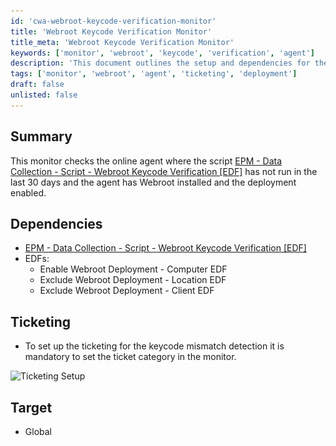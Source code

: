 ```yaml
---
id: 'cwa-webroot-keycode-verification-monitor'
title: 'Webroot Keycode Verification Monitor'
title_meta: 'Webroot Keycode Verification Monitor'
keywords: ['monitor', 'webroot', 'keycode', 'verification', 'agent']
description: 'This document outlines the setup and dependencies for the Webroot Keycode Verification Monitor, which checks for online agents that have not run the specified script in the last 30 days, ensuring that Webroot is installed and deployment is enabled.'
tags: ['monitor', 'webroot', 'agent', 'ticketing', 'deployment']
draft: false
unlisted: false
---
```

## Summary

This monitor checks the online agent where the script [EPM - Data Collection - Script - Webroot Keycode Verification [EDF]](https://proval.itglue.com/DOC-5078775-14989420) has not run in the last 30 days and the agent has Webroot installed and the deployment enabled.

## Dependencies

- [EPM - Data Collection - Script - Webroot Keycode Verification [EDF]](https://proval.itglue.com/DOC-5078775-14989420)
- EDFs:
  - Enable Webroot Deployment - Computer EDF
  - Exclude Webroot Deployment - Location EDF
  - Exclude Webroot Deployment - Client EDF

## Ticketing

- To set up the ticketing for the keycode mismatch detection it is mandatory to set the ticket category in the monitor.

![Ticketing Setup](..\..\..\static\img\Webroot-Keycode-Verification-EDF\image_1.png)

## Target

- Global



